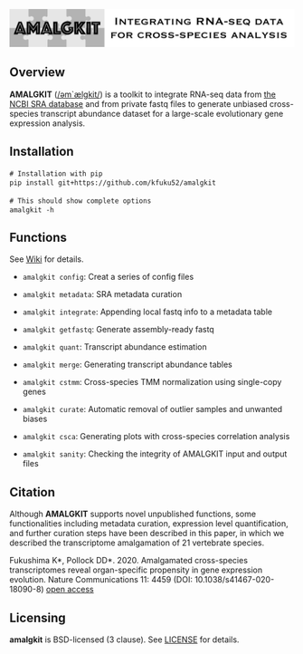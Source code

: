 ![](logo/logo_amalgkit_large.png)

## Overview
**AMALGKIT** ([/əm`ælgkit/](http://ipa-reader.xyz/?text=%C9%99m%60%C3%A6lgkit&voice=Joanna)) is a toolkit to integrate RNA-seq data from [the NCBI SRA database](https://www.ncbi.nlm.nih.gov/sra) and from private fastq files to generate unbiased cross-species transcript abundance dataset for a large-scale evolutionary gene expression analysis.

## Installation
```
# Installation with pip
pip install git+https://github.com/kfuku52/amalgkit

# This should show complete options
amalgkit -h
```

## Functions
See [Wiki](https://github.com/kfuku52/amalgkit/wiki) for details.

- `amalgkit config`: Creat a series of config files

- `amalgkit metadata`: SRA metadata curation

- `amalgkit integrate`: Appending local fastq info to a metadata table

- `amalgkit getfastq`: Generate assembly-ready fastq

- `amalgkit quant`: Transcript abundance estimation

- `amalgkit merge`: Generating transcript abundance tables

- `amalgkit cstmm`: Cross-species TMM normalization using single-copy genes

- `amalgkit curate`: Automatic removal of outlier samples and unwanted biases

- `amalgkit csca`: Generating plots with cross-species correlation analysis

- `amalgkit sanity`: Checking the integrity of AMALGKIT input and output files

## Citation
Although **AMALGKIT** supports novel unpublished functions, some functionalities including metadata curation, expression level quantification, and further curation steps have been described in this paper, in which we described the transcriptome amalgamation of 21 vertebrate species.

Fukushima K*, Pollock DD*. 2020. Amalgamated cross-species transcriptomes reveal organ-specific propensity in gene expression evolution. Nature Communications 11: 4459 (DOI: 10.1038/s41467-020-18090-8) [open access](https://www.nature.com/articles/s41467-020-18090-8)

## Licensing
**amalgkit** is BSD-licensed (3 clause). See [LICENSE](LICENSE) for details.
